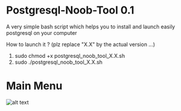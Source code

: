 # Postgresql-Noob-Tool 0.1

A very simple bash script which helps you to install and launch easily postgresql on your computer

How to launch it ?
(plz replace "X.X" by the actual version ...)

1) sudo chmod +x postgresql_noob_tool_X.X.sh
2) sudo ./postgresql_noob_tool_X.X.sh

# Main Menu

![alt text](https://user-images.githubusercontent.com/34235726/33551291-380d792e-d8f1-11e7-85ec-00d8e4feb083.png)
